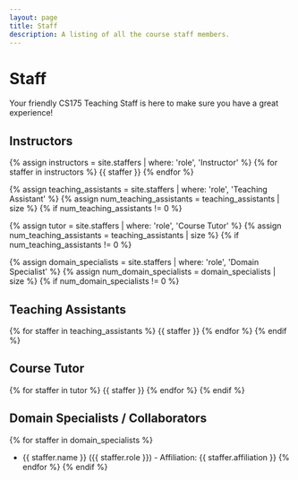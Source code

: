 ```yaml
---
layout: page
title: Staff
description: A listing of all the course staff members.
---
```


# Staff
Your friendly CS175 Teaching Staff is here to make sure you have a great experience!
## Instructors

{% assign instructors = site.staffers | where: 'role', 'Instructor' %}
{% for staffer in instructors %}
{{ staffer }}
{% endfor %}

{% assign teaching_assistants = site.staffers | where: 'role', 'Teaching Assistant' %}
{% assign num_teaching_assistants = teaching_assistants | size %}
{% if num_teaching_assistants != 0 %}

{% assign tutor = site.staffers | where: 'role', 'Course Tutor' %}
{% assign num_teaching_assistants = teaching_assistants | size %}
{% if num_teaching_assistants != 0 %}

{% assign domain_specialists = site.staffers | where: 'role', 'Domain Specialist' %}
{% assign num_domain_specialists = domain_specialists | size %}
{% if num_domain_specialists != 0 %}
## Teaching Assistants
{% for staffer in teaching_assistants %}
{{ staffer }}
{% endfor %}
{% endif %}
## Course Tutor
{% for staffer in tutor %}
{{ staffer }}
{% endfor %}
{% endif %}
## Domain Specialists / Collaborators
{% for staffer in domain_specialists %}
- {{ staffer.name }} ({{ staffer.role }}) - Affiliation: {{ staffer.affiliation }}
{% endfor %}
{% endif %}
